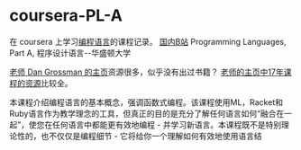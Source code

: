 # coursera-PL-A

在 coursera 上学习[编程语言](https://www.coursera.org/learn/programming-languages/home/info)的课程记录。
[国内B站](https://www.bilibili.com/video/av22103318?from=search&seid=1123100645421865903)
Programming Languages, Part A,  程序设计语言--华盛顿大学

[老师 Dan Grossman 的主页](https://homes.cs.washington.edu/~djg/)资源很多，似乎没有出过书籍？
[老师的主页中17年课程的资源](https://courses.cs.washington.edu/courses/cse341/17au/)比较全。

本课程介绍编程语言的基本概念，强调函数式编程。该课程使用ML，Racket和Ruby语言作为教学理念的工具，但真正的目的是充分了解任何语言如何“融合在一起”，使您在任何语言中都能更有效地编程 - 并学习新语言。本课程既不是特别理论性的，也不仅仅是编程细节 - 它将给你一个理解如何有效地使用语言结
